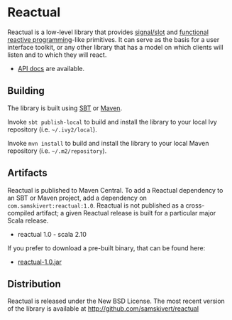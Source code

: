 # Reactual

Reactual is a low-level library that provides [signal/slot] and
[functional reactive programming]-like primitives. It can serve as the basis for a user interface
toolkit, or any other library that has a model on which clients will listen and to which they will
react.

* [API docs](http://samskivert.github.com/reactual/apidocs/) are available.

## Building

The library is built using [SBT] or [Maven].

Invoke `sbt publish-local` to build and install the library to your local Ivy repository (i.e.
`~/.ivy2/local`).

Invoke `mvn install` to build and install the library to your local Maven repository (i.e.
`~/.m2/repository`).

## Artifacts

Reactual is published to Maven Central. To add a Reactual dependency to an SBT or Maven project,
add a dependency on `com.samskivert:reactual:1.0`. Reactual is not published as a cross-compiled
artifact; a given Reactual release is built for a particular major Scala release.

  * reactual 1.0 - scala 2.10

If you prefer to download a pre-built binary, that can be found here:

* [reactual-1.0.jar](http://repo2.maven.org/maven2/com/samskivert/reactual/1.0/reactual-1.0.jar)

Distribution
------------

Reactual is released under the New BSD License. The most recent version of the library is available
at http://github.com/samskivert/reactual

[signal/slot]: http://en.wikipedia.org/wiki/Signals_and_slots
[functional reactive programming]: http://en.wikipedia.org/wiki/Functional_reactive_programming
[SBT]: http://github.com/harrah/xsbt/wiki/Setup
[Maven]: http://maven.apache.org/
